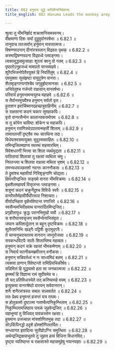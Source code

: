 ```yaml
---
title: 082 हनुमता युद्धे कपिसैन्यनिर्वहणम्
title_english: 082 Hanuma Leads the monkey army

---
```

<div class="audioEmbed"  caption="श्रीराम-हरिसीताराममूर्ति-घनपाठिभ्यां वचनम्" src="https://archive.org/download/Ramayana-recitation-Sriram-harisItArAmamUrti-Ghanapaati-v2/Kanda_6/Kanda_6_YK-082-Hanuma_Leads_the_monkey_army_0.mp3"></div>

श्रुत्वा तु भीमनिर्ह्रादं शक्राशनिसमस्वनम्।  
वीक्षमाणा दिशः सर्वा दुद्रुवुर्वानरर्षभाः ॥ 6.82.1 ॥   
तानुवाच ततःसर्वान् हनुमान् मारुतात्मजः।  
विषण्णवदनान् दीनांस्त्रस्तान् विद्रवतः पृथक् ॥ 6.82.2 ॥   
कस्माद्विषण्णवदना विद्रवध्वे प्लवङ्गमाः।  
त्यक्तयुद्धसमुत्साहाः शूरत्वं क्वनु वो गतम् ॥ 6.82.3 ॥   
पृष्ठतोऽनुव्रजध्वं मामग्रतो यान्तमाहवे।  
शूरैरभिजनोपेतैरयुक्तं हि निवर्तितुम् ॥ 6.82.4 ॥   
एवमुक्ताः सुसंहृष्टा वायुपुत्रेण वानराः।  
शैलशृङ्गाण्यगांश्चैव जगृहुर्हृष्टमानसाः ॥ 6.82.5 ॥   
अभिपेतुश्च गर्जन्तो राक्षसान् वानरर्षभाः।  
परिवार्य हनूमन्तमन्वयुश्च महाहवे ॥ 6.82.6 ॥   
स तैर्वानरमुख्यैश्च हनुमान् सर्वतो वृतः।  
हुताशन इवार्चिष्मानदहच्छत्रुवाहिनीम् ॥ 6.82.7 ॥   
स राक्षसानां कदनं चकार सुमहाकपिः।  
वृतो वानरसैन्येन कालान्तकयमोपमः ॥ 6.82.8 ॥   
स तु कोपेन चाविष्टः शोकेन च महाकपिः।  
हनुमान् रावणिरथेऽपातयन्महतीं शिलाम् ॥ 6.82.9 ॥   
तामापतन्तीं दृष्ट्वैव रथः सारथिना तदा।  
विधेयाश्वसमायुक्तः सुदूरमपवाहितः ॥ 6.82.10 ॥   
तमिन्द्रजितमप्राप्य रथस्थं सहसारथिम्।  
विवेशधरणीं भित्त्वा सा शिला व्यर्थमुद्यता ॥ 6.82.11 ॥   
पातितायां शिलायां तु रक्षसां व्यथिता चमूः।  
निपतन्त्या च शिलया राक्षसा मथिता भृशम् ॥ 6.82.12 ॥   
तमभ्यधावञ्छतशो नदन्तः काननौकसः ॥ 6.82.13 ॥   
ते द्रुमांश्च महावीर्या गिरिशृङ्गाणि चोद्यताः।  
क्षिपन्तीन्द्रजितः सङ्ख्ये वानरा भीमविक्रमाः ॥ 6.82.14 ॥   
वृक्षशैलमहावर्षं विसृजन्तः प्लवङ्गमाः।  
शत्रूणां कदनं चक्रुर्नेदुश्च विविधैः स्वरैः ॥ 6.82.15 ॥   
वानरैस्तैर्महावीर्यैर्घोररूपा निशाचराः।  
वीर्यादभिहता वृक्षैर्व्यवेष्टन्त रणाजिरे ॥ 6.82.16 ॥   
स्वसैन्यमभिवीक्ष्याथ वानरार्दितमिन्द्रजित्।  
प्रगृहीतायुधः क्रुद्धः परानभिमुखो ययौ ॥ 6.82.17 ॥   
स शरौघानवसृजन् स्वसैन्येनाभिसंवृतः।  
जघान कपिशार्दूलान् स बहून् दृष्टविक्रमः ॥ 6.82.18 ॥   
शूलैरशनिभिः खड्गैः पट्टिशैः कूटमुद्गरैः।  
ते चाप्यनुचरास्तस्य वानरान् जघ्नुरोजसा ॥ 6.82.19 ॥   
सस्कन्धविटपैः सालैः शिलाभिश्च महाबलः।  
हनुमान् कदनं चक्रे रक्षसां भीमकर्मणाम् ॥ 6.82.20 ॥   
स निवार्य परानीकमब्रवीत्तान् वनौकसः।  
हनुमान् सन्निवर्तध्वं न नः साध्यमिदं बलम् ॥ 6.82.21 ॥   
त्यक्त्वा प्राणान् विवेष्टन्तो रामिप्रियचिकीर्षवः।  
यन्निमित्तं हि युद्ध्यामो हता सा जनकात्मजा ॥ 6.82.22 ॥   
इममर्थं हि विज्ञाप्य रामं सुग्रीवमेव च।  
तौ यत् प्रतिविधास्येते तत् करिष्यामहे वयम् ॥ 6.82.23 ॥   
इत्युक्त्वा वानरश्रेष्ठो वारयन् सर्ववानरान्।  
शनैः शनैरसंत्रस्तः सबलः सन्न्यवर्तत ॥ 6.82.24 ॥   
ततः प्रेक्ष्य हनूमन्तं व्रजन्तं यत्र राघवः।  
स होतुकामो दुष्टात्मा गतश्चैत्यनिकुम्भिलाम् ॥ 6.82.25 ॥   
निकुम्भिलामधिष्ठाय पावकं जुहवेन्द्रजित् ॥ 6.82.26 ॥   
यज्ञभूम्यां तु विधिवत् पावकस्तेन रक्षसा।  
हूयमानः प्रजज्वाल मांसशोणितभुक् तदा ॥ 6.82.27 ॥   
सोऽर्चिःपिनद्धो ददृशे होमशोणिततर्पितः।  
सन्ध्यागत इवादित्यः सुतीव्रोऽग्निः समुत्थितः ॥ 6.82.28 ॥   
अथेन्द्रजिद्राक्षसभूतये तु जुहाव हव्यं विधिना विधानवित्।  
दृष्ट्वा व्यतिष्ठन्त च राक्षसास्ते महासमूहेषु नयानयज्ञाः ॥ 6.82.29 ॥   